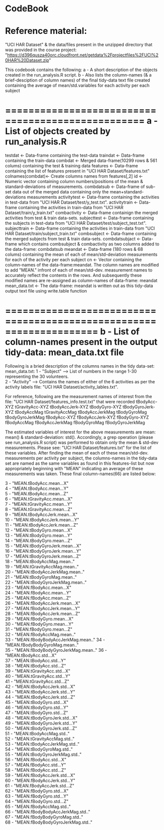 CodeBook
==========

 Reference material:
 ====================
"UCI HAR Dataset" & the data/files present in the unzipped directory that was provided in the course project: "https://d396qusza40orc.cloudfront.net/getdata%2Fprojectfiles%2FUCI%20HAR%20Dataset.zip"

This codebook contains the following:
    a - A short description of the objects created in the run_analysis.R script.
    b - Also lists the column-names (& a brief-desciption of column names) of the final tidy-data text file created containing the average of mean/std.variables for each activity per each subject
    
 ==================================================
    a - List of objects created by run_analysis.R
 ==================================================
testdat          <- Data-frame containing the test-data 
traindat         <- Data-frame containing the train-data 
combdat          <- Merged data-frame(10299 rows & 561 colums) containing the test & training data
features         <- Data-frame containing the list of features present in "UCI HAR Dataset/features.txt"
colnames(combdat)<- Create columns names from features[,2] 
id               <- Numeric vector containing column numbers/positions of the mean & standard-deviations of measurements. 
combdatsub       <- Data-frame of sub-set data out of the merged data containing only the mean+standard-deviations measurements
activitytest     <- Data-frame containing the activities in test-data from "UCI HAR Dataset/test/y_test.txt".
activitytrain    <- Data-frame containing the activities in train-data from "UCI HAR Dataset/train/y_train.txt"
combactivity     <- Data-frame containign the merged activities from test & train data-sets. 
subjecttest      <- Data-frame containing the subjects in test-data from "UCI HAR Dataset/test/subject_test.txt".
subjecttrain     <- Data-frame containing the activities in train-data from "UCI HAR Dataset/train/subject_train.txt"
combsubject      <- Data-frame containing the merged subjects from test & train data-sets. 
combdatsubjact   <- Data-frame which contains combsubject & combactivity as two columns added to the data-frame: combdatsub
meandat          <- Data-frame (180 rows & 68 colums) containing the mean of each of mean/std-deviation measurements for each of the activity per each subject
cn               <- Vector containing the column-names of the data-frame:meandat. The column names are modified to add "MEAN." infront of each of mean/std-dev. measurement names to accurately reflect the contents in the rows. And subsequently these modified names are re-assigned as column-names of data-frame: meandat
mean_data.txt    <- The data-frame: meandat is written out as this tidy-data output text file using write.table function

 ====================================================================
    b - List of column-names present in the output tidy-data: mean_data.txt file
 ====================================================================

Following is a bried description of the columns names in the tidy data-set: mean_data.txt: 
1 - "Subject"   --> List of numbers in the range 1-30 representing the 30 volunteers.                        
2 - "Activity"  --> Contains the names of either of the 6 activities as per the activity labels file:  "UCI HAR Dataset/activity_lables.txt".      

For reference, following are the measurement names of interest from the file: "UCI HAR Dataset/features_info.test.txt" that were recorded 
tBodyAcc-XYZ
tGravityAcc-XYZ
tBodyAccJerk-XYZ
tBodyGyro-XYZ
tBodyGyroJerk-XYZ
tBodyAccMag
tGravityAccMag
tBodyAccJerkMag
tBodyGyroMag
tBodyGyroJerkMag
fBodyAcc-XYZ
fBodyAccJerk-XYZ
fBodyGyro-XYZ
fBodyAccMag
fBodyAccJerkMag
fBodyGyroMag
fBodyGyroJerkMag

The estimated variables of interest for the above measurements are mean: mean() & standard-deviation: std().
Accordingly, a grep operation (please see run_analysis.R script) was performed to obtain only the mean & std-dev measurements. Please see: "UCI HAR Dataset/features.txt" for the list of these variables. After finding the mean of each of these mean/std-dev. measurements per activity per subject, the columns-names in the tidy-data set are named as the same variables as found in this features-list but now appropriately beginning with "MEAN" indicating an average of these measurements was taken. These final column-names(66) are listed below:

3 - "MEAN.tBodyAcc.mean...X"          
4 - "MEAN.tBodyAcc.mean...Y"           
5 - "MEAN.tBodyAcc.mean...Z"           
6 - "MEAN.tGravityAcc.mean...X"       
7 - "MEAN.tGravityAcc.mean...Y"        
8 - "MEAN.tGravityAcc.mean...Z"        
9 - "MEAN.tBodyAccJerk.mean...X"      
10 - "MEAN.tBodyAccJerk.mean...Y"       
11 - "MEAN.tBodyAccJerk.mean...Z"       
12 - "MEAN.tBodyGyro.mean...X"         
13 - "MEAN.tBodyGyro.mean...Y"          
14 - "MEAN.tBodyGyro.mean...Z"          
15 - "MEAN.tBodyGyroJerk.mean...X"     
16 - "MEAN.tBodyGyroJerk.mean...Y"      
17 - "MEAN.tBodyGyroJerk.mean...Z"      
18 - "MEAN.tBodyAccMag.mean.."         
19 - "MEAN.tGravityAccMag.mean.."       
20 - "MEAN.tBodyAccJerkMag.mean.."      
21 - "MEAN.tBodyGyroMag.mean.."        
22 - "MEAN.tBodyGyroJerkMag.mean.."     
23 - "MEAN.fBodyAcc.mean...X"           
24 - "MEAN.fBodyAcc.mean...Y"          
25 - "MEAN.fBodyAcc.mean...Z"           
26 - "MEAN.fBodyAccJerk.mean...X"       
27 - "MEAN.fBodyAccJerk.mean...Y"      
28 - "MEAN.fBodyAccJerk.mean...Z"       
29 - "MEAN.fBodyGyro.mean...X"          
30 - "MEAN.fBodyGyro.mean...Y"         
31 - "MEAN.fBodyGyro.mean...Z"          
32 - "MEAN.fBodyAccMag.mean.."          
33 - "MEAN.fBodyBodyAccJerkMag.mean.." 
34 - "MEAN.fBodyBodyGyroMag.mean.."     
35 - "MEAN.fBodyBodyGyroJerkMag.mean.." 
36 - "MEAN.tBodyAcc.std...X"           
37 - "MEAN.tBodyAcc.std...Y"            
38 - "MEAN.tBodyAcc.std...Z"            
39 - "MEAN.tGravityAcc.std...X"        
40 - "MEAN.tGravityAcc.std...Y"         
41 - "MEAN.tGravityAcc.std...Z"         
42 - "MEAN.tBodyAccJerk.std...X"       
43 - "MEAN.tBodyAccJerk.std...Y"        
44 - "MEAN.tBodyAccJerk.std...Z"        
45 - "MEAN.tBodyGyro.std...X"          
46 - "MEAN.tBodyGyro.std...Y"           
47 - "MEAN.tBodyGyro.std...Z"           
48 - "MEAN.tBodyGyroJerk.std...X"      
49 - "MEAN.tBodyGyroJerk.std...Y"       
50 - "MEAN.tBodyGyroJerk.std...Z"       
51 - "MEAN.tBodyAccMag.std.."          
52 - "MEAN.tGravityAccMag.std.."        
53 - "MEAN.tBodyAccJerkMag.std.."       
54 - "MEAN.tBodyGyroMag.std.."         
55 - "MEAN.tBodyGyroJerkMag.std.."      
56 - "MEAN.fBodyAcc.std...X"            
57 - "MEAN.fBodyAcc.std...Y"           
58 - "MEAN.fBodyAcc.std...Z"            
59 - "MEAN.fBodyAccJerk.std...X"        
60 - "MEAN.fBodyAccJerk.std...Y"       
61 - "MEAN.fBodyAccJerk.std...Z"        
62 - "MEAN.fBodyGyro.std...X"           
63 - "MEAN.fBodyGyro.std...Y"          
64 - "MEAN.fBodyGyro.std...Z"           
65 - "MEAN.fBodyAccMag.std.."           
66 - "MEAN.fBodyBodyAccJerkMag.std.."  
67 - "MEAN.fBodyBodyGyroMag.std.."      
68 - "MEAN.fBodyBodyGyroJerkMag.std.." 

